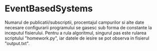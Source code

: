 # EventBasedSystems

Numarul de publicatii/subscriptii, procentajul campurilor si alte date necesare configurarii programului se gasesc sub forma de constante la inceputul fisierului.
Pentru a rula algoritmul, singurul pas este rularea scriptului "homework.py", iar datele de iesire se pot observa in fisierul "output.txt".
